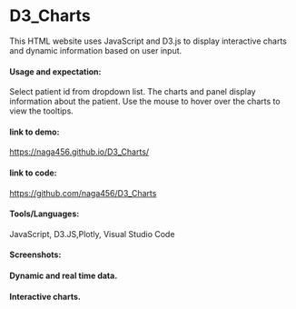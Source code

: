 # D3_Charts

This HTML website uses JavaScript and D3.js to display interactive charts and dynamic information based on user input.

#### Usage and expectation:
Select patient id from dropdown list.  The charts and panel display information about the patient.  Use the mouse to hover over the charts to view the tooltips.

#### link to demo:
https://naga456.github.io/D3_Charts/

#### link to code:
https://github.com/naga456/D3_Charts

#### Tools/Languages:
JavaScript, D3.JS,Plotly, Visual Studio Code

#### Screenshots:

#### Dynamic and real time data.

#### Interactive charts.
